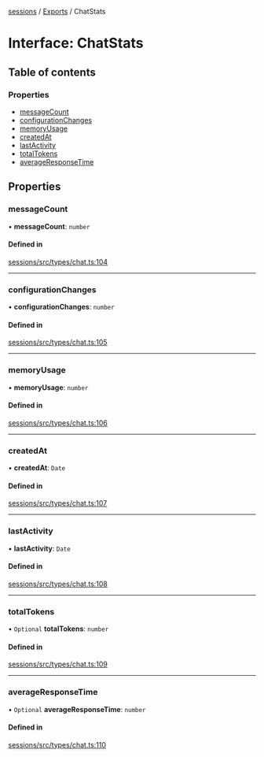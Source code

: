 <!-- 
 ⚠️  AUTO-GENERATED FILE - DO NOT EDIT MANUALLY
 This file is automatically generated by scripts/docs-generator.js
 To make changes, edit the source TypeScript files or update the generator script
-->

[sessions](../../) / [Exports](../modules) / ChatStats

# Interface: ChatStats

## Table of contents

### Properties

- [messageCount](ChatStats#messagecount)
- [configurationChanges](ChatStats#configurationchanges)
- [memoryUsage](ChatStats#memoryusage)
- [createdAt](ChatStats#createdat)
- [lastActivity](ChatStats#lastactivity)
- [totalTokens](ChatStats#totaltokens)
- [averageResponseTime](ChatStats#averageresponsetime)

## Properties

### messageCount

• **messageCount**: `number`

#### Defined in

[sessions/src/types/chat.ts:104](https://github.com/woojubb/robota/blob/411e4a15f65b96ceeb9a966ecfd26b5a6b3b568b/packages/sessions/src/types/chat.ts#L104)

___

### configurationChanges

• **configurationChanges**: `number`

#### Defined in

[sessions/src/types/chat.ts:105](https://github.com/woojubb/robota/blob/411e4a15f65b96ceeb9a966ecfd26b5a6b3b568b/packages/sessions/src/types/chat.ts#L105)

___

### memoryUsage

• **memoryUsage**: `number`

#### Defined in

[sessions/src/types/chat.ts:106](https://github.com/woojubb/robota/blob/411e4a15f65b96ceeb9a966ecfd26b5a6b3b568b/packages/sessions/src/types/chat.ts#L106)

___

### createdAt

• **createdAt**: `Date`

#### Defined in

[sessions/src/types/chat.ts:107](https://github.com/woojubb/robota/blob/411e4a15f65b96ceeb9a966ecfd26b5a6b3b568b/packages/sessions/src/types/chat.ts#L107)

___

### lastActivity

• **lastActivity**: `Date`

#### Defined in

[sessions/src/types/chat.ts:108](https://github.com/woojubb/robota/blob/411e4a15f65b96ceeb9a966ecfd26b5a6b3b568b/packages/sessions/src/types/chat.ts#L108)

___

### totalTokens

• `Optional` **totalTokens**: `number`

#### Defined in

[sessions/src/types/chat.ts:109](https://github.com/woojubb/robota/blob/411e4a15f65b96ceeb9a966ecfd26b5a6b3b568b/packages/sessions/src/types/chat.ts#L109)

___

### averageResponseTime

• `Optional` **averageResponseTime**: `number`

#### Defined in

[sessions/src/types/chat.ts:110](https://github.com/woojubb/robota/blob/411e4a15f65b96ceeb9a966ecfd26b5a6b3b568b/packages/sessions/src/types/chat.ts#L110)
